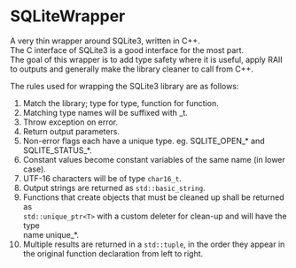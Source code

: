# SQLiteWrapper
A very thin wrapper around SQLite3, written in C++.  
The C interface of SQLite3 is a good interface for the most part.  
The goal of this wrapper is to add type safety where it is useful, apply RAII  
to outputs and generally make the library cleaner to call from C++.  

The rules used for wrapping the SQLite3 library are as follows:  
1. Match the library; type for type, function for function.  
2. Matching type names will be suffixed with \_t.  
3. Throw exception on error.  
4. Return output parameters.  
5. Non-error flags each have a unique type. eg. SQLITE_OPEN\_\* and  
SQLITE_STATUS\_\*.  
6. Constant values become constant variables of the same name (in lower case).  
7. UTF-16 characters will be of type `char16_t`.  
8. Output strings are returned as `std::basic_string`.  
9. Functions that create objects that must be cleaned up shall be returned as  
`std::unique_ptr<T>` with a custom deleter for clean-up and will have the type  
name unique\_\*.  
10. Multiple results are returned in a `std::tuple`, in the order they appear 
in the original function declaration from left to right.  
